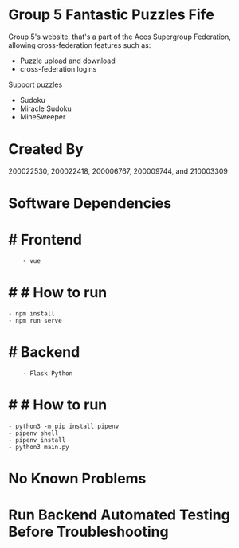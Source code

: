 # Group 5 Fantastic Puzzles Fife
Group 5's website, that's a part of the Aces Supergroup Federation, allowing cross-federation features such as:
- Puzzle upload and download
- cross-federation logins

Support puzzles
- Sudoku
- Miracle Sudoku
- MineSweeper

# Created By
200022530, 200022418, 200006767, 200009744, and 210003309

# Software Dependencies
# # Frontend
        - vue
# # # How to run

    - npm install
    - npm run serve

# # Backend
        - Flask Python

# # # How to run

    - python3 -m pip install pipenv
    - pipenv shell
    - pipenv install
    - python3 main.py

# No Known Problems

# Run Backend Automated Testing Before Troubleshooting